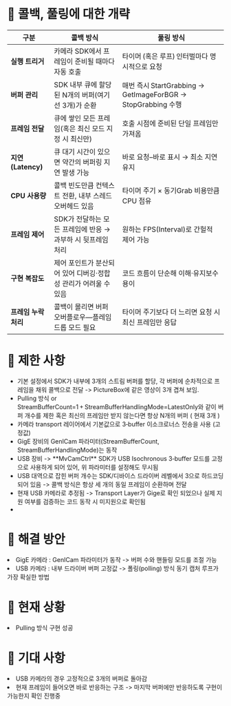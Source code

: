 <h1> 🔨 콜백, 풀링에 대한 개략 </h1>

| 구분              | 콜백 방식                                | 풀링 방식                                                  |
| --------------- | ------------------------------------ | ------------------------------------------------------ |
| **실행 트리거**      | 카메라 SDK에서 프레임이 준비될 때마다 자동 호출         | 타이머 (혹은 루프) 인터벌마다 명시적으로 요청                             |
| **버퍼 관리**       | SDK 내부 큐에 할당된 N개의 버퍼(여기선 3개)가 순환     | 매번 즉시 StartGrabbing → GetImageForBGR → StopGrabbing 수행 |
| **프레임 전달**      | 큐에 쌓인 모든 프레임(혹은 최신 모드 지정 시 최신만)      | 호출 시점에 준비된 단일 프레임만 가져옴                                 |
| **지연(Latency)** | 큐 대기 시간이 있으면 약간의 버퍼링 지연 발생 가능        | 바로 요청–바로 표시 → 최소 지연 유지                                 |
| **CPU 사용량**     | 콜백 빈도만큼 컨텍스트 전환, 내부 스레드 오버헤드 있음      | 타이머 주기 × 동기Grab 비용만큼 CPU 점유                            |
| **프레임 제어**      | SDK가 전달하는 모든 프레임에 반응 → 과부하 시 뒷프레임 처리 | 원하는 FPS(Interval)로 간헐적 제어 가능                           |
| **구현 복잡도**      | 제어 포인트가 분산되어 있어 디버깅·정합성 관리가 어려울 수 있음 | 코드 흐름이 단순해 이해·유지보수 용이                                  |
| **프레임 누락 처리**   | 콜백이 몰리면 버퍼 오버플로우―플레임 드롭 모드 필요        | 타이머 주기보다 더 느리면 요청 시 최신 프레임만 응답                         |

<h1> 🔨 제한 사항 </h1>
<ul> 
  <li> 기본 설정에서 SDK가 내부에 3개의 스트림 버퍼를 할당, 각 버퍼에 순차적으로 프레임을 채워 콜백으로 전달 -> PictureBox에 같은 영상이 3개 겹쳐 보임. </li>
  <li> Pulling 방식 or StreamBufferCount=1 + StreamBufferHandlingMode=LatestOnly와 같이 버퍼 개수를 제한 혹은 최신의 프레임만 받지 않는다면 항상 N개의 버퍼 ( 현재 3개 ) </li>
  <li> 카메라 transport 레이어에서 기본값으로 3‑buffer 이소크로너스 전송을 사용 (고정값) </li>
  <li> GigE 장비의 GenICam 파라미터(StreamBufferCount, StreamBufferHandlingMode)는 동작 </li>
  <li> USB 장비 -> **MvCamCtrl** SDK가 USB Isochronous 3‑buffer 모드를 고정으로 사용하게 되어 있어, 위 파라미터를 설정해도 무시됨 </li>
  <li> USB 대역으로 잡힌 버퍼 개수는 SDK/디바이스 드라이버 레벨에서 3으로 하드코딩되어 있음 -> 콜백 방식은 항상 세 개의 동일 프레임이 순환하며 전달 </li>
  <li> 현재 USB 카메라로 추정됨 -> Transport Layer가 Gige로 확인 되었으나 실제 지원 여부를 검증하는 코드 동작 시 미지원으로 확인됨 </li>
  <li>  </li>
</ul>

<h1> 🔨 해결 방안 </h1>
 <li> GigE 카메라 : GenICam 파라미터가 동작 -> 버퍼 수와 핸들링 모드를 조절 가능 </li>
 <li> USB 카메라 : 내부 드라이버 버퍼 고정값 -> 폴링(polling) 방식 동기 캡처 루프가 가장 확실한 방법 </li>

<h1> 🔨 현재 상황 </h1>
<li> Pulling 방식 구현 성공 </li>

<h1> 🔨 기대 사항 </h1>
<li> USB 카메라의 경우 고정적으로 3개의 버퍼로 돌아감 </li>
<li> 현재 프레임이 들어오면 바로 반응하는 구조 -> 마지막 버퍼에만 반응하도록 구현이 가능한지 확인 진행중 </li>

